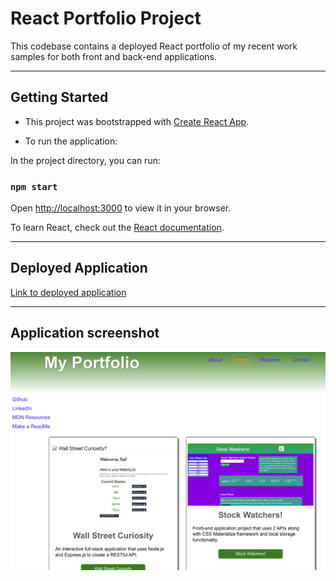 # React Portfolio Project
This codebase contains a deployed React portfolio of my recent work samples for both front and back-end applications.

---

## Getting Started 

* This project was bootstrapped with [Create React App](https://github.com/facebook/create-react-app).

* To run the application:

In the project directory, you can run:

### `npm start`

Open [http://localhost:3000](http://localhost:3000) to view it in your browser.

To learn React, check out the [React documentation](https://reactjs.org/).

---

## Deployed Application 
[Link to deployed application](https://jsalazar99.github.io/react-portfolio)

---

## Application screenshot 

![App screenshot](./screenshot_main.png)


